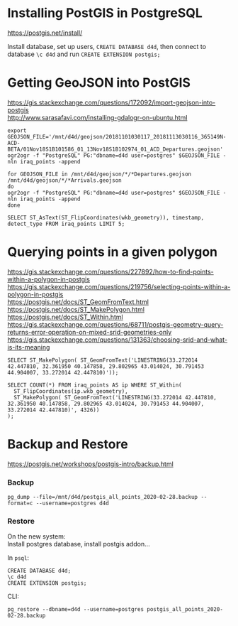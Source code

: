 # Installing PostGIS in PostgreSQL
https://postgis.net/install/

Install database, set up users, `CREATE DATABASE d4d`, then connect to database `\c d4d` and run `CREATE EXTENSION postgis;`

# Getting GeoJSON into PostGIS
https://gis.stackexchange.com/questions/172092/import-geojson-into-postgis  
http://www.sarasafavi.com/installing-gdalogr-on-ubuntu.html  

```
export GEOJSON_FILE='/mnt/d4d/geojson/20181101030117_20181113030116_365149N-ACD-BETA/01Nov18S1B101586_01_13Nov18S1B102974_01_ACD_Departures.geojson'
ogr2ogr -f "PostgreSQL" PG:"dbname=d4d user=postgres" $GEOJSON_FILE -nln iraq_points -append
```

```
for GEOJSON_FILE in /mnt/d4d/geojson/*/*Departures.geojson /mnt/d4d/geojson/*/*Arrivals.geojson
do
ogr2ogr -f "PostgreSQL" PG:"dbname=d4d user=postgres" $GEOJSON_FILE -nln iraq_points -append
done
```

```
SELECT ST_AsText(ST_FlipCoordinates(wkb_geometry)), timestamp, detect_type FROM iraq_points LIMIT 5;
```

# Querying points in a given polygon
https://gis.stackexchange.com/questions/227892/how-to-find-points-within-a-polygon-in-postgis  
https://gis.stackexchange.com/questions/219756/selecting-points-within-a-polygon-in-postgis  
https://postgis.net/docs/ST_GeomFromText.html  
https://postgis.net/docs/ST_MakePolygon.html  
https://postgis.net/docs/ST_Within.html  
https://gis.stackexchange.com/questions/68711/postgis-geometry-query-returns-error-operation-on-mixed-srid-geometries-only  
https://gis.stackexchange.com/questions/131363/choosing-srid-and-what-is-its-meaning  

```
SELECT ST_MakePolygon( ST_GeomFromText('LINESTRING(33.272014 42.447810, 32.361950 40.147858, 29.802965 43.014024, 30.791453 44.904007, 33.272014 42.447810)'));
```

```
SELECT COUNT(*) FROM iraq_points AS ip WHERE ST_Within(
  ST_FlipCoordinates(ip.wkb_geometry),
  ST_MakePolygon( ST_GeomFromText('LINESTRING(33.272014 42.447810, 32.361950 40.147858, 29.802965 43.014024, 30.791453 44.904007, 33.272014 42.447810)', 4326))
);
```

# Backup and Restore
https://postgis.net/workshops/postgis-intro/backup.html

### Backup
```
pg_dump --file=/mnt/d4d/postgis_all_points_2020-02-28.backup --format=c --username=postgres d4d
```

### Restore
On the new system:  
Install postgres database, install postgis addon...

In `psql`:
```
CREATE DATABASE d4d;
\c d4d
CREATE EXTENSION postgis;
```

CLI:
```
pg_restore --dbname=d4d --username=postgres postgis_all_points_2020-02-28.backup
```
